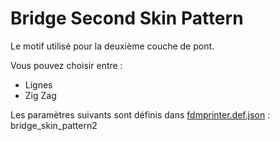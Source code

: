 # Bridge Second Skin Pattern

Le motif utilisé pour la deuxième couche de pont.

Vous pouvez choisir entre :

- Lignes
- Zig Zag


Les paramètres suivants sont définis dans [fdmprinter.def.json](https://github.com/smartavionics/Cura/blob/mb-master/resources/definitions/fdmprinter.def.json) : bridge_skin_pattern2
